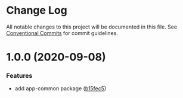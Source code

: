 # Change Log

All notable changes to this project will be documented in this file.
See [Conventional Commits](https://conventionalcommits.org) for commit guidelines.

# 1.0.0 (2020-09-08)

### Features

- add app-common package ([b15fec5](https://github.com-aprilandjan/aprilandjan/lerna-electron-react-typescript-boilerplate/commit/b15fec585c33d30625c725c8c126b6bc93084d76))
